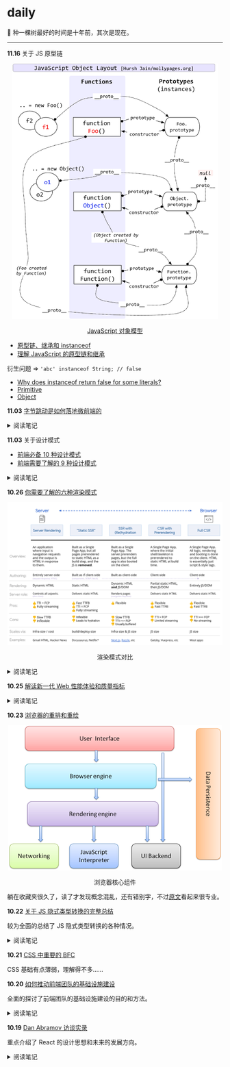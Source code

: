 # daily

🌱 种一棵树最好的时间是十年前，其次是现在。

<hr />

**11.16** 关于 JS 原型链

<p align="center">
  <img width="480" src="./assets/images/JavaScript-Object-Layout.jpg">
</p>
<p align="center"><a href="http://www.mollypages.org/tutorials/js.mp">JavaScript 对象模型</a></p>

- [原型链、继承和 instanceof](https://segmentfault.com/a/1190000008464190)
- [理解 JavaScript 的原型链和继承](https://blog.oyanglul.us/javascript/understand-prototype)

衍生问题 => `'abc' instanceof String; // false`

- [Why does instanceof return false for some literals?](https://stackoverflow.com/a/18057157/8335317)
- [Primitive](https://developer.mozilla.org/en-US/docs/Glossary/Primitive)
- [Object](https://developer.mozilla.org/en-US/docs/Glossary/Object)

**11.03** [字节跳动是如何落地微前端的](https://mp.weixin.qq.com/s/L9wbfNG5fTXF5bx7dcgj4Q)

<details>
<summary>阅读笔记</summary><br />

通过对比与实践介绍了微前端的优缺点及其整体架构。

</details>

**11.03** 关于设计模式

- [前端必备 10 种设计模式](https://segmentfault.com/a/1190000020179009)
- [前端需要了解的 9 种设计模式](https://zhuanlan.zhihu.com/p/133263261)

<details>
<summary>阅读笔记</summary><br />

设计原则

- 单一职责原则(SRP)：一个对象（只做一件事）。
  - 代理模式
  - 迭代器模式
  - 单例模式
  - 装饰者模式
- 最少知识原则(LKP)：一个软件实体应当尽可能少地与其他实体发生相互作用。
  - 中介者模式
- 开放封闭原则(OCP)：软件实体（类，模块，函数）应该都是可以扩展，但是不可修改
  - 发布订阅模式
  - 模板方法模式
  - 策略模式
  - 代理模式
  - 职责链模式

设计模式的类型

- 结构型模式（Structural Patterns）：通过识别系统中组件间的简单关系来简化系统的设计。
  - 外观模式（Facade Pattern）
  - 代理模式（Proxy Pattern）
- 创建型模式（Creational Patterns）：处理对象的创建，根据实际情况使用合适的方式创建对象。常规的对象创建方式可能会导致设计上的问题，或增加设计的复杂度。创建型模式通过以某种方式控制对象的创建来解决问题。
  - 工厂模式（Factory Pattern）
  - 单例模式（Singleton Pattern）
- 行为型模式（Behavioral Patterns）：用于识别对象之间常见的交互模式并加以实现，如此，增加了这些交互的灵活性。
  - 策略模式（Strategy Pattern）
  - 迭代器模式（Iterator Pattern）
  - 观察者模式（Observer Pattern）
  - 中介者模式（Mediator Pattern）
  - 访问者模式（Visitor Pattern）

</details>

**10.26** [你需要了解的六种渲染模式](https://segmentfault.com/a/1190000023469150)

<p align="center">
  <img src="./assets/images/渲染模式对比.png">
</p>
<p align="center">渲染模式对比</p>

<details>
<summary>阅读笔记</summary><br />

> - SSR (Server Side Rendering)，关联阅读 [彻底理解服务端渲染 - SSR 原理](https://github.com/yacan8/blog/issues/30)
> - SSG (Static Site Generation)
>   - 静态网站生成类似于服务器端渲染，不同之处在于您在构建时而不是在请求时渲染页面。
> - SSR With hydration -对曾经渲染过的 HTML 进行重新渲染的过程称为水合。
> - CSR with Pre-rendering
> - CSR (Client Side Rendering)
> - 三态渲染 (Trisomorphic Rendering)
>   - 如果你可以结合 Service-Worker, 则三态渲染模式也可能派上用场。

另外加一个 Modern.js 提到到 **SPR**，无服务预渲染（Serverless Pre-rendering）是一种通过预渲染与缓存的方式，为 SSR 页面提供静态 Web 响应性能的技术方案。理解下来好像跟三态渲染思路类似？页面直接可视范围内可以做到无感刷新。

</details>

**10.25** [解读新一代 Web 性能体验和质量指标](https://juejin.cn/post/6844904168591736846)

<details>
<summary>阅读笔记</summary><br />

> 网站开发者不应该为了理解他们交付给用户的体验的质量指标而成为性能专家。`Web Vitals` 计划的目的就是简化场景，降低学习成本，并帮助站点关注最重要的指标，即 `Core Web Vitals`。

> `Core Web Vitals` 是应用于所有 Web 页面的 `Web Vitals` 的子集，所有的站点开发者都应该关注一下，他们将在所有谷歌提供的性能测试工具中进行显示。每个 `Core Web Vitals` 代表用户体验的一个不同方面，在该领域是可衡量的，并反映了以用户为中心的关键结果的真实体验。

> 网页核心的性能指标应该是随着时间的推移而不断演变的。当前 2020 年主要关注用户体验的三个方面——加载、交互性和视觉稳定性：
>
> - `Largest Contentful Paint (LCP)`: 衡量加载体验：为了提供良好的用户体验， LCP 应该在页面首次开始加载后的 2.5 秒内发生。
> - `First Input Delay (FID)`: 衡量可交互性，为了提供良好的用户体验，页面的 FID 应当小于 100 毫秒。
> - `Cumulative Layout Shift (CLS)`:衡量视觉稳定性，为了提供良好的用户体验，页面的 CLS 应保持小于 0.1。

</details>

**10.23** [浏览器的重排和重绘](https://juejin.cn/post/6932734614440001549)

<p align="center">
  <img src="./assets/images/browser-components.png">
</p>
<p align="center">浏览器核心组件</p>

躺在收藏夹很久了，读了才发现概念混乱，还有错别字，不过[原文](https://www.html5rocks.com/en/tutorials/internals/howbrowserswork/)看起来很专业。

**10.22** [关于 JS 隐式类型转换的完整总结](https://segmentfault.com/a/1190000040048164)

较为全面的总结了 JS 隐式类型转换的各种情况。

<details>
<summary>阅读笔记</summary><br />

- ToPrimitive - 内部方法
  - toPrimitive(input: any, preferedType?: 'string' |'number')
- ToNumber
- 加减法中隐式转换规则
  - 遇到对象先执行 ToPrimitive 转换为基本类型
    - 加法（+）运算，preferedType 是默认值
    - 减法（-）运算，preferedType 是 Number
  - 字符串 + 任意值，会被处理为字符串的拼接
  - 非字符串 + 非字符串，两边都会先 ToNumber
  - 任意值 - 任意值，一律执行 ToNumber，进行数字运算
  - - x 和 一元运算 +x 是等效的（以及- x)，都会强制 ToNumber
  - {} 在最前面时可能不再是对象
    - 代码块
    - 标签
  - Symbol 不能加减
- 宽松相等（==），相等于全等都需要对类型进行判断，当类型不一致时，宽松相等会触发隐式转换。
  - 对象 == 对象，类型一致则不做转换
  - 对象 == 基本值，对象先执行 ToPrimitive 转换为基本类型
  - 布尔值 == 非布尔值，布尔值先转换成数字，再按数字规则操作
  - 数字 == 字符串，字符串 ToNumber 转换成数字
  - null、undefined、symbol
    - null、undefined 与任何非自身的值对比结果都是 false，但是 null == undefined 是一个特例
- 对比（<>），对比不像相等，可以严格相等（===）防止类型转换，对比一定会存在隐式类型转换。
  - 对象总是先执行 ToPrimitive 为基本类型
  - 任何一边出现非字符串的值，则一律转换成数字做对比
- ToBoolean
  - if(...)
  - for(;...;)
  - while(...)
  - do while(...)
  - ... ? :
  - ||
  - &&
- 总结，对象都需要先 ToPrimitive 转成基本类型，除非是宽松相等（==）时两个对象做对比。
  - \+ 没有字符串就全转数字
  - \- 全转数字，preferedType = Number
  - == 同类型不转，数字优先，布尔全转数字，null、undefined、symbol 不转
  - <> 数字优先，除非两边都是字符串

字符串在进行大小比较时，会根据第一个不同的字符的 ASCII 码值进行比较，当数字与字符串比较大小时，会强制的将字符串转换成数字然后再进行比较

</details>

**10.21** [CSS 中重要的 BFC](https://segmentfault.com/a/1190000013023485)

CSS 基础有点薄弱，理解得不多……

**10.20** [如何推动前端团队的基础设施建设](https://juejin.cn/post/6844904093434019853)

全面的探讨了前端团队的基础设施建设的目的和方法。

<details>
<summary>阅读笔记</summary><br />

> “技术基建”，就是研发团队的技术基础设施建设，是一个团队通用的技术能力沉淀。

> 业务支撑 是 <ins>活在当下</ins><br/>
> 技术基建 是 <ins>活好未来</ins>

> **技术的价值在于解决业务问题**，“业务支撑” 和 “基础建设” 从来都是同一件事的两个面，这个 “同一件事”，就是帮助业务解决问题。任何脱离解决实际场景而发起的基建，都需要重新审视甚至不应被鼓励。

> 有时候阶段性的忙和加班是不可避免的……当这一阵过去后，团队一定要思考，怎么做能更高效。站在未来看今天，如果一年、两年后，业务量增长 N 倍，那时候该如何支持，现在的方式是否能满足？不可能靠堆人，只能靠技术建设去提效降成本，这就是基建最核心的价值：帮助业务更好的活在未来。

![](./assets/images/研发流程闭环.png)

<p align="center">研发流程闭环</p>

> **提效**、**体验**、**稳定性**，是基建要解决的最重要的目标，通用的公式是 标准化 + 规范化 + 工具化 + 自动化，能力完备后可以进一步提升到平台化 + 产品化。

后续详细介绍了**基建怎么搞**，甚至做了一个桌面客户端，基本所有的操作都能通过客户端实现，开发者只需要专注编码就行了，让我大受震撼，前端基建还能这么玩。

> 技术的价值，在于解决业务问题；人的身价，在于解决问题的能力。但解决问题，技术基建绝不是银弹，甚至在我来看，都不是排在前三位的。
>
> 业务架构 - 业务产品的抽象、设计、架构的合理性，是影响投入产出比的重要因素。<br />
> 业务支撑 - 研发团队的首要责任，是帮助业务活在当下，做好支撑。对于创业期团队尤是如此。<br />
> 流程制度 - 优异的治理结构（流程、制度）带来的正向影响，往往会出乎人们的认知。<br />
> 基础设施 - 技术的基础设施建设，是为了业务更好的活在未来，但基建并不是银弹。

> 最后，思考一个问题：因为你，什么会变得不一样？

</details>

**10.19** [Dan Abramov 访谈实录](https://mp.weixin.qq.com/s/SBVE34dW9g4BsabmLJV9wg)

重点介绍了 React 的设计思想和未来的发展方向。

<details>
<summary>阅读笔记</summary><br />

> 不应该去浮于表面地去讨论哪个库更好，而是去看你要处理的状态是什么种类，使用这些库的目的是什么，选用不同方案带来的差异是什么。

[TODO] 关于提及的 React Query，Apollo 和 React Relay 库，有空学习一下具体的 API 设计和代码实现。

> 关于 React 入门难的原因，其一是需要 JavaScript 编程基础，其二是开发环境，如果使用 Next.js 或 create-react-app 作为项目起点是一个不错的开始。

另外个人认为 UmiJS 对于国内玩家来说也是一个不错的开始。

> React 避坑，其一是不变性（immutability），其二理解 React 的渲染流程应当是纯粹的（Rendering is supposed to be pure），当组件进行渲染的时候，它就是在计算下一个 UI 应该长什么样子，你不应该在渲染流程中掺杂其他的操作。我认为理解 UI 是计算结果 （UI is a calculation）这个范式是非常重要的。

> 前端发展太快？如果你对已经存在的东西足够熟悉、理解足够深的话，你可能就不会对新出现的东西感到新奇了，因为它们某种程度上讲是同质化的东西。所以我觉得准备迎接新事物的最好方法就是去熟悉已有的东西，当你足够熟悉之后，你看到就只有相似性了。

> 如果要我讲 React 未来的样子的话，我希望它能够成为一个工具，一个帮助我写组件的工具，里面集成了 data-fetching，代码分割，动画渲染等等所有功能，而且这些功能都无缝地组合在一起。因为 React 的中心思想就是像乐高一样，将各部分功能组合起来，我们希望在未来能够支持这些功能。

> 我们对如何实现动画这个功能有自己的构想，这个构想会与 React 库深入结合，它会不同于我们现在看到的所有框架。

听起来就很让人期待了。

> 当我们提到 “Virtual-DOM” 这个词的时候，我们说的其实是一种 UI 在内存中的表现形式。这应该是你期望得到的东西，因为它为开发者提供了更多的选择。

关于 **React 的竞争力** 值得深入理解，感受到 React 还有无穷的创造力。

> **Server Component**，Client Component 和 Shared Component

> 对我来说，有一个能够无时无刻学习新事物的环境是最重要的。

</details>
